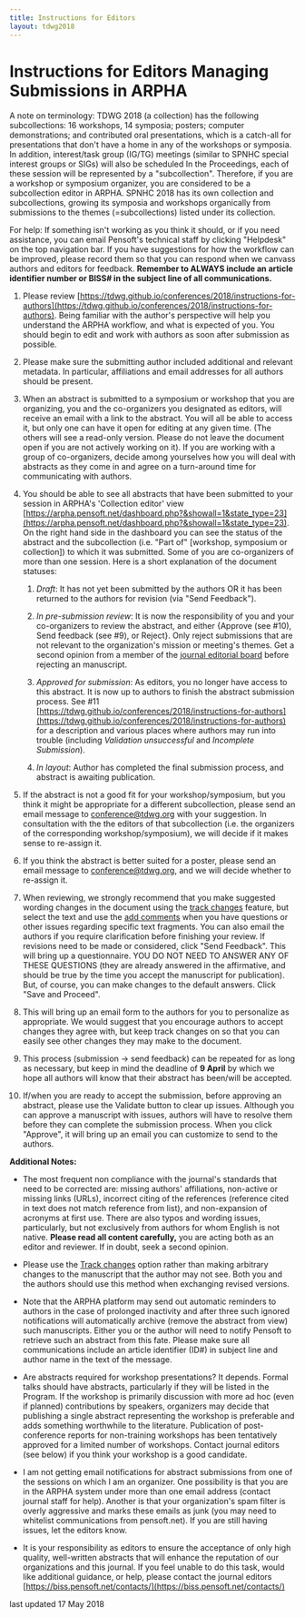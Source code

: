 ```yaml
---
title: Instructions for Editors
layout: tdwg2018
---  
```


# Instructions for Editors Managing Submissions in ARPHA

A note on terminology: TDWG 2018 (a collection) has the following subcollections: 16 workshops, 14 symposia; posters; computer demonstrations; and contributed oral presentations, which is a catch-all for presentations that don't have a home in any of the workshops or symposia. In addition, interest/task group (IG/TG) meetings (similar to SPNHC special interest groups or SIGs) will also be scheduled In the Proceedings, each of these session will be represented by a "subcollection". Therefore, if you are a workshop or symposium organizer, you are considered to be a subcollection editor in ARPHA. SPNHC 2018 has its own collection and subcollections, growing its symposia and workshops organically from submissions to the themes (=subcollections) listed under its collection.

For help: If something isn't working as you think it should, or if you need assistance, you can email Pensoft's technical staff by clicking "Helpdesk" on the top navigation bar. If you have suggestions for how the workflow can be improved, please record them so that you can respond when we canvass authors and editors for feedback. **Remember to ALWAYS include an article identifier number or BISS# in the subject line of all communications.**

1. Please review [https://tdwg.github.io/conferences/2018/instructions-for-authors](https://tdwg.github.io/conferences/2018/instructions-for-authors). Being familiar with the author's perspective will help you understand the ARPHA workflow, and what is expected of you. You should begin to edit and work with authors as soon after submission as possible. 

2. Please make sure the submitting author included additional and relevant metadata. In particular, affiliations and email addresses for all authors should be present.

3. When an abstract is submitted to a symposium or workshop that you are organizing, you and the co-organizers you designated as editors, will receive an email with a link to the abstract. You will all be able to access it, but only one can have it open for editing at any given time. (The others will see a read-only version. Please do not leave the document open if you are not actively working on it). If you are working with a group of co-organizers, decide among yourselves how you will deal with abstracts as they come in and agree on a turn-around time for communicating with authors.

4. You should be able to see all abstracts that have been submitted to your session in ARPHA's 'Collection editor' view [https://arpha.pensoft.net/dashboard.php?&showall=1&state_type=23](https://arpha.pensoft.net/dashboard.php?&showall=1&state_type=23). On the right hand side in the dashboard you can see the status of the abstract and the subcollection (i.e. "Part of" [workshop, symposium or collection]) to which it was submitted. Some of you are co-organizers of more than one session. Here is a short explanation of the document statuses:

    1. *Draft*: It has not yet been submitted by the authors OR it has been returned to the authors for revision (via "Send Feedback").

    2. *In pre-submission review*: It is now the responsibility of you and your co-organizers to review the abstract, and either {Approve (see #10), Send feedback (see #9), or Reject}. Only reject submissions that are not relevant to the organization's mission or meeting's themes. Get a second opinion from a member of the [journal editorial board](https://biss.pensoft.net/board/) before rejecting an manuscript. 
    
    3. *Approved for submission*: As editors, you no longer have access to this abstract. It is now up to authors to finish the abstract submission process. See #11 [https://tdwg.github.io/conferences/2018/instructions-for-authors](https://tdwg.github.io/conferences/2018/instructions-for-authors) for a description and various places where authors may run into trouble (including *Validation unsuccessful* and *Incomplete Submission*).

    4. *In layout*: Author has completed the final submission process, and abstract is awaiting publication.

5. If the abstract is not a good fit for your workshop/symposium, but you think it might be appropriate for a different subcollection, please send an email message to conference@tdwg.org with your suggestion. In consultation with the the editors of that subcollection (i.e. the organizers of the corresponding workshop/symposium), we will decide if it makes sense to re-assign it.

6. If you think the abstract is better suited for a poster, please send an email message to conference@tdwg.org, and we will decide whether to re-assign it.

7. When reviewing, we strongly recommend that you make suggested wording changes in the document using the [track changes](https://arpha.pensoft.net/tips/Track-Changes) feature, but select the text and use the [add comments](https://arpha.pensoft.net/tips/Comments) when you have questions or other issues regarding specific text fragments. You can also email the authors if you require clarification before finishing your review. If revisions need to be made or considered, click "Send Feedback". This will bring up a questionnaire. YOU DO NOT NEED TO ANSWER ANY OF THESE QUESTIONS (they are already answered in the affirmative, and should be true by the time you accept the manuscript for publication). But, of course, you can make changes to the default answers. Click "Save and Proceed".

8. This will bring up an email form to the authors for you to personalize as appropriate. We would suggest that you encourage authors to accept changes they agree with, but keep track changes on so that you can easily see other changes they may make to the document. 

9. This process (submission -> send feedback) can be repeated for as long as necessary, but keep in mind the deadline of **9 April** by which we hope all authors will know that their abstract has been/will be accepted.

10. If/when you are ready to accept the submission, before approving an abstract, please use the Validate button to clear up issues. Although you can approve a manuscript with issues, authors will have to resolve them before they can complete the submission process.  When you click "Approve", it will bring up an email you can customize to send to the authors.

**Additional Notes:**

* The most frequent non compliance with the journal's standards that need to be corrected are: missing authors' affiliations, non-active or missing links (URLs), incorrect citing of the references (reference cited in text does not match reference from list), and non-expansion of acronyms at first use. There are also typos and wording issues, particularly, but not exclusively from authors for whom English is not native. **Please read all content carefully,** you are acting both as an editor and reviewer. If in doubt, seek a second opinion.

* Please use the [Track changes](https://arpha.pensoft.net/tips/Track-Changes) option rather than making arbitrary changes to the manuscript that the author may not see. Both you and the authors should use this method when exchanging revised versions.

* Note that the ARPHA platform may send out automatic reminders to authors in the case of prolonged inactivity and after three such ignored notifications will automatically archive (remove the abstract from view) such manuscripts. Either you or the author will need to notify Pensoft to retrieve such an abstract from this fate. Please make sure all communications include an article identifier (ID#) in subject line and author name in the text of the message.

* Are abstracts required for workshop presentations? 
It depends. Formal talks should have abstracts, particularly if they will be listed in the Program. If the workshop is primarily discussion with more ad hoc (even if planned) contributions by speakers, organizers may decide that publishing a single abstract representing the workshop is preferable and adds something worthwhile to the literature. Publication of post-conference reports for non-training workshops has been tentatively approved for a limited number of workshops. Contact journal editors (see below) if you think your workshop is a good candidate.

* I am not getting email notifications for abstract submissions from one of the sessions on which I am an organizer. One possibility is that you are in the ARPHA system under more than one email address (contact journal staff for help). Another is that your organization's spam filter is overly aggressive and marks these emails as junk (you may need to whitelist communications from pensoft.net). If you are still having issues, let the editors know.

* It is your responsibility as editors to ensure the acceptance of only high quality, well-written abstracts that will enhance the reputation of our organizations and this journal. If you feel unable to do this task, would like additional guidance, or help, please contact the journal editors [https://biss.pensoft.net/contacts/](https://biss.pensoft.net/contacts/) 

last updated 17 May 2018
